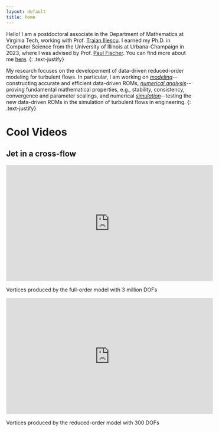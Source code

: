 ```yaml
---
layout: default
title: Home
---
```


<div class="main-content">

Hello! I am a postdoctoral associate in the Department of Mathematics at Virginia Tech, working with Prof. [Traian Iliescu](https://sites.google.com/view/iliescu/home?authuser=0). I earned my Ph.D. in Computer Science from the University of Illinois at Urbana-Champaign in 2023, where I was advised by Prof. [Paul Fischer](https://fischerp.cs.illinois.edu/). You can find more about me [here](about.md).
{: .text-justify}

My research focuses on the developement of data-driven reduced-order modeling for turbulent flows. In particular, I am working on <u><em>modeling</em></u>--constructing accurate and efficient data-driven ROMs, <u><em>numerical analysis</em></u>--proving fundamental mathematical properties, e.g., stability, consistency, convergence and parameter scalings, and numerical <u><em>simulation</em></u>--testing the new data-driven ROMs in the simulation of turbulent flows in engineering.
{: .text-justify}

</div>

# Cool Videos

## Jet in a cross-flow
<div class="video-row">
  <div class="video-container">
    <iframe width="560" height="315" src="https://www.youtube.com/embed/HQ2Nmjd_lx4?autoplay=1&mute=1&loop=1&playlist=HQ2Nmjd_lx4" frameborder="0" allow="accelerometer; autoplay; clipboard-write; encrypted-media; gyroscope; picture-in-picture" allowfullscreen style="border: none;"></iframe>
    <p class="video-title">Vortices produced by the full-order model with 3 million DOFs</p>
  </div>
  
  <div class="video-container">
    <iframe width="560" height="315" src="https://www.youtube.com/embed/HQ2Nmjd_lx4?autoplay=1&mute=1&loop=1&playlist=HQ2Nmjd_lx4" frameborder="0" allow="accelerometer; autoplay; clipboard-write; encrypted-media; gyroscope; picture-in-picture" allowfullscreen style="border: none;"></iframe>
    <p class="video-title">Vortices produced by the reduced-order model with 300 DOFs</p>
  </div>
</div>